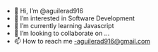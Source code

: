 - 👋 Hi, I’m @aguilerad916
- 👀 I’m interested in Software Development
- 🌱 I’m currently learning Javascript
- 💞️ I’m looking to collaborate on ...
- 📫 How to reach me -aguilerad916@gmail.com

<!---
aguilerad916/aguilerad916 is a ✨ special ✨ repository because its `README.md` (this file) appears on your GitHub profile.
You can click the Preview link to take a look at your changes.
--->
